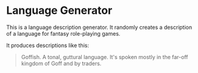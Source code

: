 # Language Generator

This is a language description generator. It randomly creates a description of a
language for fantasy role-playing games.

It produces descriptions like this:

> Goffish. A tonal, guttural language. It's spoken mostly in the far-off kingdom of Goff and by traders.
